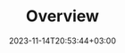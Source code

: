 ---
weight: 1101
title: "Overview"
description: ""
icon: "article"
date: "2023-11-14T20:53:44+03:00"
lastmod: "2023-11-14T20:53:44+03:00"
draft: false
---